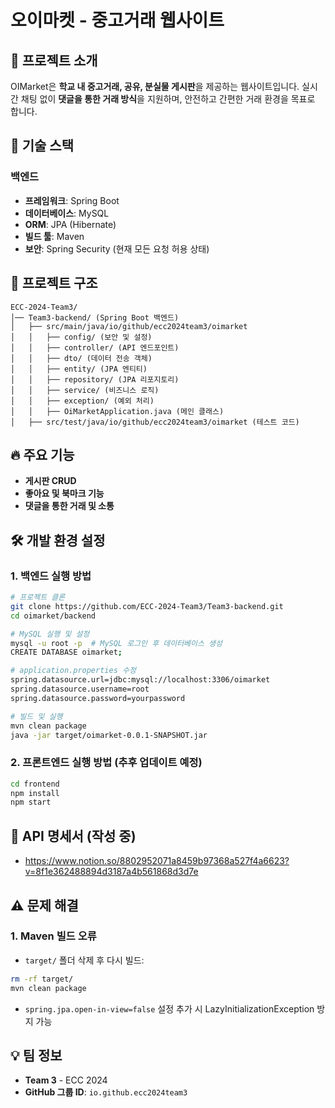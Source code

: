 # 오이마켓 - 중고거래 웹사이트

## 📌 프로젝트 소개
OIMarket은 **학교 내 중고거래, 공유, 분실물 게시판**을 제공하는 웹사이트입니다. 
실시간 채팅 없이 **댓글을 통한 거래 방식**을 지원하며, 안전하고 간편한 거래 환경을 목표로 합니다.

## 🚀 기술 스택
### **백엔드**
- **프레임워크**: Spring Boot
- **데이터베이스**: MySQL
- **ORM**: JPA (Hibernate)
- **빌드 툴**: Maven
- **보안**: Spring Security (현재 모든 요청 허용 상태)

## 📁 프로젝트 구조
```
ECC-2024-Team3/
│── Team3-backend/ (Spring Boot 백엔드)
│   ├── src/main/java/io/github/ecc2024team3/oimarket
│   │   ├── config/ (보안 및 설정)
│   │   ├── controller/ (API 엔드포인트)
│   │   ├── dto/ (데이터 전송 객체)
│   │   ├── entity/ (JPA 엔티티)
│   │   ├── repository/ (JPA 리포지토리)
│   │   ├── service/ (비즈니스 로직)
│   │   ├── exception/ (예외 처리)
│   │   ├── OiMarketApplication.java (메인 클래스)
│   ├── src/test/java/io/github/ecc2024team3/oimarket (테스트 코드)
```

## 🔥 주요 기능
- **게시판 CRUD**
- **좋아요 및 북마크 기능**
- **댓글을 통한 거래 및 소통**

## 🛠 개발 환경 설정
### **1. 백엔드 실행 방법**
```bash
# 프로젝트 클론
git clone https://github.com/ECC-2024-Team3/Team3-backend.git
cd oimarket/backend

# MySQL 실행 및 설정
mysql -u root -p  # MySQL 로그인 후 데이터베이스 생성
CREATE DATABASE oimarket;

# application.properties 수정
spring.datasource.url=jdbc:mysql://localhost:3306/oimarket
spring.datasource.username=root
spring.datasource.password=yourpassword

# 빌드 및 실행
mvn clean package
java -jar target/oimarket-0.0.1-SNAPSHOT.jar
```

### **2. 프론트엔드 실행 방법 (추후 업데이트 예정)**
```bash
cd frontend
npm install
npm start
```

## 📜 API 명세서 (작성 중)
- https://www.notion.so/8802952071a8459b97368a527f4a6623?v=8f1e362488894d3187a4b561868d3d7e

## ⚠️ 문제 해결
### **1. Maven 빌드 오류**
- `target/` 폴더 삭제 후 다시 빌드:
```bash
rm -rf target/
mvn clean package
```
- `spring.jpa.open-in-view=false` 설정 추가 시 LazyInitializationException 방지 가능

## 💡 팀 정보
- **Team 3** - ECC 2024
- **GitHub 그룹 ID**: `io.github.ecc2024team3`
